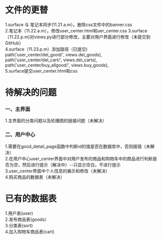 # 文件的更替
1.surface 与 笔记本同步(11.21.a.m）。删除css文件中的banner.css <br>
2.笔记本（11.22.a.m）。修改user_center.html和uer_center.css
3.surface（11.22.p.m)对views.py进行部分修改，主要对用户界面进行修改（未提交到GitHub）<br>
4.surface（11.23.p.m）添加路径（已提交)    
    path('user_center/del_good/', views.del_goods),<br>
    path('user_center/del_cart/', views.del_carts),<br>
    path('user_center/buy_allgood/', views.buy_goods),<br>
5.surface提交user_center.html和css <br>

# 待解决的问题

### 一、主界面
1.主界面的分类问题以及轮播图的链接问题（未解决）<br>

### 二、用户中心
1.需要在good_detail_page函数中判断id的值是否在数据库中，否则报错（未解决）<br>
2.在用户中心user_center界面中对用户发布的商品和购物车中的商品进行判断是否为空，然后进行提示（解决中）--只显示空白，不进行提示<br>
3.user_center界面中个人信息的展示和修改（未解决）<br>
4.购买商品的数据表（未解决）<br>

# 已有的数据表
1.用户表(user)<br>
2.发布商品表(goods）<br>
3.分类表(sort)<br>
4.加入购物车商品表(cart)<br>
